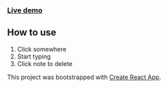 ### [Live demo](https://matthewthomsonnz.github.io/react-notes-concept/)

## How to use

1. Click somewhere
2. Start typing
3. Click note to delete

This project was bootstrapped with [Create React App](https://github.com/facebook/create-react-app).
